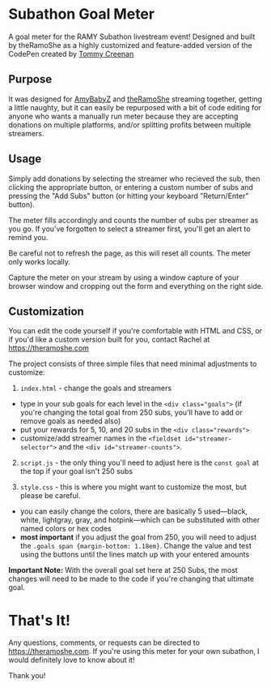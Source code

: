 # Subathon Goal Meter
A goal meter for the RAMY Subathon livestream event! Designed and built by theRamoShe as a highly customized and feature-added version of the CodePen created by [Tommy Creenan](https://codepen.io/TommyCreenan/pen/naxVYV)

## Purpose
It was designed for [AmyBabyZ](https://kick.com/amybabyz) and [theRamoShe](https://kick.com/theramoshe) streaming together, getting a little naughty, but it can easily be repurposed with a bit of code editing for anyone who wants a manually run meter because they are accepting donations on multiple platforms, and/or splitting profits between multiple streamers.

## Usage
Simply add donations by selecting the streamer who recieved the sub, then clicking the appropriate button, or entering a custom number of subs and pressing the "Add Subs" button (or hitting your keyboard "Return/Enter" button).

The meter fills accordingly and counts the number of subs per streamer as you go. If you've forgotten to select a streamer first, you'll get an alert to remind you.

Be careful not to refresh the page, as this will reset all counts. The meter only works locally.

Capture the meter on your stream by using a window capture of your browser window and cropping out the form and everything on the right side.

## Customization
You can edit the code yourself if you're comfortable with HTML and CSS, or if you'd like a custom version built for you, contact Rachel at https://theramoshe.com

The project consists of three simple files that need minimal adjustments to customize:

1. `index.html` - change the goals and streamers
 - type in your sub goals for each level in the `<div class="goals">` (if you're changing the total goal from 250 subs, you'll have to add or remove goals as needed also)
 - put your rewards for 5, 10, and 20 subs in the `<div class="rewards">`
 - customize/add streamer names in the `<fieldset id="streamer-selector">` and the `<div id="streamer-counts">`.

2. `script.js` - the only thing you'll need to adjust here is the `const goal` at the top if your goal isn't 250 subs

3. `style.css` - this is where you might want to customize the most, but please be careful.
 - you can easily change the colors, there are basically 5 used—black, white, lightgray, gray, and hotpink—which can be substituted with other named colors or hex codes
 - **most important** if you adjust the goal from 250, you will need to adjust the `.goals span {margin-bottom: 1.18em}`. Change the value and test using the buttons until the lines match up with your entered amounts

 **Important Note:** With the overall goal set here at 250 Subs, the most changes will need to be made to the code if you're changing that ultimate goal.

# That's It!
Any questions, comments, or requests can be directed to https://theramoshe.com. If you're using this meter for your own subathon, I would definitely love to know about it!

Thank you!